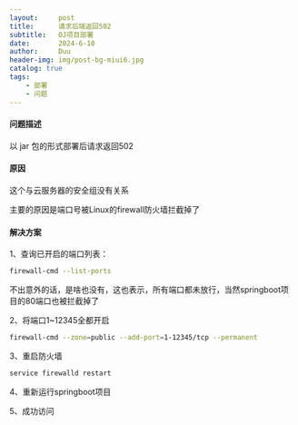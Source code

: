 ```yaml
---
layout:     post
title:      请求后端返回502
subtitle:   OJ项目部署
date:       2024-6-10
author:     Duu
header-img: img/post-bg-miui6.jpg
catalog: true
tags:
    - 部署
    - 问题
---
```


####  问题描述

以 jar 包的形式部署后请求返回502

#### 原因

这个与云服务器的安全组没有关系

主要的原因是端口号被Linux的firewall防火墙拦截掉了

#### 解决方案

1、查询已开启的端口列表：

```bash
firewall-cmd --list-ports 
```

不出意外的话，是啥也没有，这也表示，所有端口都未放行，当然springboot项目的80端口也被拦截掉了

2、将端口1~12345全都开启

```bash
firewall-cmd --zone=public --add-port=1-12345/tcp --permanent
```

3、重启防火墙

```bash
service firewalld restart
```

4、重新运行springboot项目

5、成功访问
